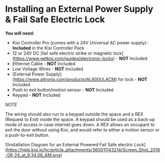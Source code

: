 # Installing an External Power Supply & Fail Safe Electric Lock #

**You will need:**

* Kisi Controller Pro (comes with a 24V Universal AC power supply)- **Included** in the Kisi Controller Pack
* 12 or 24V DC [fail safe electric strike or magnetic lock] (https://www.getkisi.com/guides/electronic-locks) - **NOT** Included
* Ethernet Cable - **NOT** Included
* Low Voltage Wires - **NOT** Included
* [External Power Supply] (https://www.altronix.com/products/AL600ULACM) for lock - **NOT** Included
* Push to exit button/motion sensor - **NOT** Included
* Keypad - **NOT** Included

*NOTE*

The wiring should also run to a keypad outside the space and a REX (Request to Exit) inside the space. A keypad should be used as a back-up mode of access in case internet goes down. A REX allows an occupant to exit the door without using Kisi, and would refer to either a motion sensor or a push-to-exit button.  

![Installation Diagram for an External Powered Fail Safe electric Lock] (https://help.kisi.io/hc/article_attachments/360011143214/Screen_Shot_2018-08-24_at_9.34.06_AM.png)
